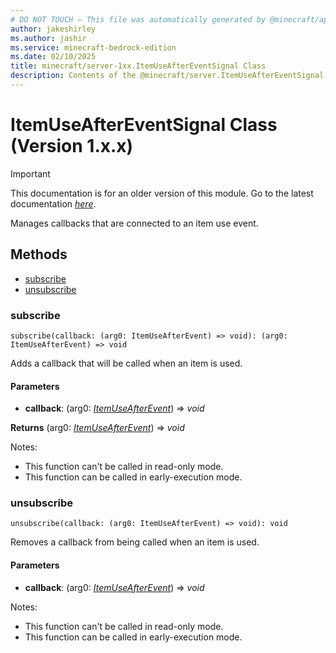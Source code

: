 ```yaml
---
# DO NOT TOUCH — This file was automatically generated by @minecraft/api-docs-generator, to report problems file an issue at https://github.com/Mojang/minecraft-scripting-libraries
author: jakeshirley
ms.author: jashir
ms.service: minecraft-bedrock-edition
ms.date: 02/10/2025
title: minecraft/server-1xx.ItemUseAfterEventSignal Class
description: Contents of the @minecraft/server.ItemUseAfterEventSignal class (Version 1.x.x).
---
```

# ItemUseAfterEventSignal Class (Version 1.x.x)

> [!IMPORTANT]
> This documentation is for an older version of this module. Go to the latest documentation [*here*](../../../scriptapi/minecraft/server/ItemUseAfterEventSignal.md).

Manages callbacks that are connected to an item use event.

## Methods
- [subscribe](#subscribe)
- [unsubscribe](#unsubscribe)

### **subscribe**
`
subscribe(callback: (arg0: ItemUseAfterEvent) => void): (arg0: ItemUseAfterEvent) => void
`

Adds a callback that will be called when an item is used.

#### **Parameters**
- **callback**: (arg0: [*ItemUseAfterEvent*](ItemUseAfterEvent.md)) => *void*

**Returns** (arg0: [*ItemUseAfterEvent*](ItemUseAfterEvent.md)) => *void*
  
Notes:
- This function can't be called in read-only mode.
- This function can be called in early-execution mode.

### **unsubscribe**
`
unsubscribe(callback: (arg0: ItemUseAfterEvent) => void): void
`

Removes a callback from being called when an item is used.

#### **Parameters**
- **callback**: (arg0: [*ItemUseAfterEvent*](ItemUseAfterEvent.md)) => *void*
  
Notes:
- This function can't be called in read-only mode.
- This function can be called in early-execution mode.
